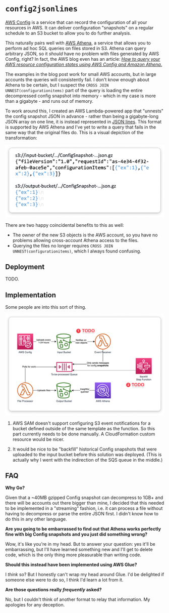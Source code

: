 # `config2jsonlines`

[AWS Config](https://aws.amazon.com/config/) is a service that can record the
configuration of all your resources in AWS. It can deliver configuration "snapshots"
on a regular schedule to an S3 bucket to allow you to do further analysis.

This naturally pairs well with [AWS Athena](https://aws.amazon.com/athena/), a
service that allows you to perform ad hoc SQL queries on files stored in S3. Athena
can query arbitrary JSON, so it _should_ have no problem with files generated
by AWS Config, right? In fact, the AWS blog even has an article:
[_How to query your AWS resource configuration states using AWS Config and Amazon Athena_.](https://aws.amazon.com/blogs/mt/how-to-query-your-aws-resource-configuration-states-using-aws-config-and-amazon-athena/)

The examples in the blog post work for small AWS accounts, but in large accounts the 
queries will consistently fail. I don't know enough about Athena to be certain, but I suspect the 
`CROSS JOIN UNNEST(configurationitems)` part of the query is loading the entire
decompressed config snapshot into memory - which in my case is more than a gigabyte -
and runs out of memory.

To work around this, I created an AWS Lambda-powered app that "unnests" the config
snapshot JSON in advance - rather than being a gigabyte-long JSON array on one line,
it is instead represented in [JSON lines](http://jsonlines.org/). This format is
supported by AWS Athena and I've yet to write a query that fails in the same way 
that the original files do. This is a visual depiction of the transformation:

![](readme-picture.png)

There are two happy coincidental benefits to this as well:

* The owner of the new S3 objects is the AWS account, so you have no problems
  allowing cross-account Athena access to the files.
* Querying the files no longer requires `CROSS JOIN UNNEST(configurationitems)`,
  which I always found confusing.
  
## Deployment

TODO.

## Implementation

Some people are into this sort of thing. 

![](implementation.png)

1. AWS SAM doesn't support configuring S3 event notifications for a bucket defined
   outside of the same template as the function. So this part currently needs to be
   done manually. A CloudFormation custom resource would be nicer.

2. It would be nice to be "backfill" historical Config snapshots that were uploaded
   to the input bucket before this solution was deployed. (This is actually why I 
   went with the indirection of the SQS queue in the middle.)

## FAQ

**Why Go?**

Given that a ~40MB gzipped Config snapshot can decompress to 1GB+ and there will be
accounts out there bigger than mine, I decided that this needed to be implemented
in a "streaming" fashion, i.e. it can process a file without having to decompress
or parse the entire JSON first. I didn't know how to do this in any other language.

**Are you going to be embarrassed to find out that Athena works perfectly fine
with big Config snapshots and you just did something wrong?**

Wow, it's like you're in my head. But to answer your question: yes it'll be 
embarrassing, but I'll have learned something new and I'll get to delete code,
which is the only thing more pleasurable than writing code.

**Should this instead have been implemented using AWS Glue?**

I _think_ so? But I honestly can't wrap my head around Glue. I'd be delighted
if someone else were to do so, I think I'd learn a lot from it.

**Are those questions really _frequently_ asked?**

No, but I couldn't think of another format to relay that information. My apologies
for any deception.
 